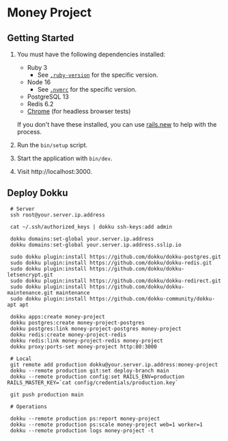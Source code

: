 # Money Project

## Getting Started

1. You must have the following dependencies installed:

     - Ruby 3
          - See [`.ruby-version`](.ruby-version) for the specific version.
     - Node 16 
          - See [`.nvmrc`](.nvmrc) for the specific version.
     - PostgreSQL 13
     - Redis 6.2
     - [Chrome](https://www.google.com/search?q=chrome) (for headless browser tests)

    If you don't have these installed, you can use [rails.new](https://rails.new) to help with the process.

2. Run the `bin/setup` script.
3. Start the application with `bin/dev`.
4. Visit http://localhost:3000.

## Deploy Dokku
     
     # Server
     ssh root@your.server.ip.address

     cat ~/.ssh/authorized_keys | dokku ssh-keys:add admin

     dokku domains:set-global your.server.ip.address
     dokku domains:set-global your.server.ip.address.sslip.io

     sudo dokku plugin:install https://github.com/dokku/dokku-postgres.git
     sudo dokku plugin:install https://github.com/dokku/dokku-redis.git
     sudo dokku plugin:install https://github.com/dokku/dokku-letsencrypt.git
     sudo dokku plugin:install https://github.com/dokku/dokku-redirect.git
     sudo dokku plugin:install https://github.com/dokku/dokku-maintenance.git maintenance
     sudo dokku plugin:install https://github.com/dokku-community/dokku-apt apt

     dokku apps:create money-project
     dokku postgres:create money-project-postgres
     dokku postgres:link money-project-postgres money-project
     dokku redis:create money-project-redis
     dokku redis:link money-project-redis money-project
     dokku proxy:ports-set money-project http:80:3000

     # Local
     git remote add production dokku@your.server.ip.address:money-project
     dokku --remote production git:set deploy-branch main
     dokku --remote production config:set RAILS_ENV=production RAILS_MASTER_KEY=`cat config/credentials/production.key`

     git push production main

     # Operations

     dokku --remote production ps:report money-project
     dokku --remote production ps:scale money-project web=1 worker=1
     dokku --remote production logs money-project -t
